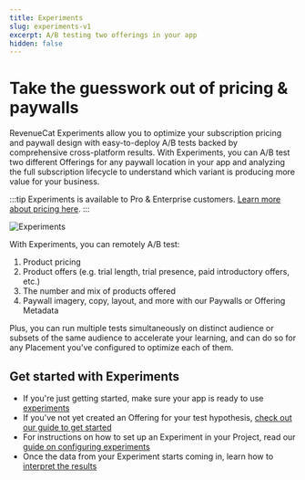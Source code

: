 ```yaml
---
title: Experiments
slug: experiments-v1
excerpt: A/B testing two offerings in your app
hidden: false
---
```


# Take the guesswork out of pricing & paywalls

RevenueCat Experiments allow you to optimize your subscription pricing and paywall design with easy-to-deploy A/B tests backed by comprehensive cross-platform results. With Experiments, you can A/B test two different Offerings for any paywall location in your app and analyzing the full subscription lifecycle to understand which variant is producing more value for your business.

:::tip
Experiments is available to Pro & Enterprise customers. [Learn more about pricing here](https://www.revenuecat.com/pricing/).
:::

![Experiments](https://files.readme.io/93dfcae-cross-platform-data.webp "Experiments")

With Experiments, you can remotely A/B test:

1. Product pricing
2. Product offers (e.g. trial length, trial presence, paid introductory offers, etc.)
3. The number and mix of products offered
4. Paywall imagery, copy, layout, and more with our Paywalls or Offering Metadata

Plus, you can run multiple tests simultaneously on distinct audience or subsets of the same audience to accelerate your learning, and can do so for any Placement you've configured to optimize each of them.

## Get started with Experiments

- If you're just getting started, make sure your app is ready to use [experiments ](/tools/experiments-v1/experiments-overview-v1)
- If you've not yet created an Offering for your test hypothesis, [check out our guide to get started ](/tools/experiments-v1/creating-offerings-to-test)
- For instructions on how to set up an Experiment in your Project, read our [guide on configuring experiments ](/tools/experiments-v1/configuring-experiments-v1)
- Once the data from your Experiment starts coming in, learn how to [interpret the results ](/tools/experiments-v1/experiments-results-v1)
